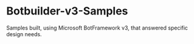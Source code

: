 # Botbuilder-v3-Samples

Samples built, using Microsoft BotFramework v3, that answered specific design needs.